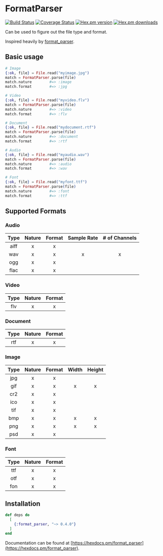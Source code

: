 # FormatParser

[![Build Status](https://travis-ci.org/ahtung/format_parser.ex.svg?branch=master)](https://travis-ci.org/ahtung/format_parser.ex)
[![Coverage Status](https://coveralls.io/repos/ahtung/format_parser.ex/badge.svg?branch=master)](https://coveralls.io/r/ahtung/format_parser.ex?branch=master)
[![Hex.pm version](https://img.shields.io/hexpm/v/format_parser.svg?style=flat-square)](https://hex.pm/packages/format_parser)
[![Hex.pm downloads](https://img.shields.io/hexpm/dt/format_parser.svg)](https://hex.pm/packages/format_parser)

Can be used to figure out the file type and format.

Inspired heavily by [format_parser](https://github.com/WeTransfer/format_parser/).

## Basic usage

```elixir
# Image
{:ok, file} = File.read("myimage.jpg")
match = FormatParser.parse(file)
match.nature        #=> :image
match.format        #=> :jpg

# Video
{:ok, file} = File.read("myvideo.flv")
match = FormatParser.parse(file)
match.nature        #=> :video
match.format        #=> :flv

# Document
{:ok, file} = File.read("mydocument.rtf")
match = FormatParser.parse(file)
match.nature        #=> :document
match.format        #=> :rtf

# Audio
{:ok, file} = File.read("myaudio.wav")
match = FormatParser.parse(file)
match.nature        #=> :audio
match.format        #=> :wav

# Font
{:ok, file} = File.read("myfont.ttf")
match = FormatParser.parse(file)
match.nature        #=> :font
match.format        #=> :ttf

```

## Supported Formats

### Audio

| Type  | Nature | Format | Sample Rate | # of Channels |
| :---: | :----: | :----: | :---------: | :-----------: |
| aiff  | x      | x      |             |               |
| wav   | x      | x      | x           | x             |
| ogg   | x      | x      |             |               |
| flac  | x      | x      |             |               |

### Video

| Type | Nature | Format |
| :--: | :----: | :----: |
| flv  | x      | x      |

### Document

| Type | Nature | Format |
| :--: | :----: | :----: |
| rtf  | x      | x      |

### Image

| Type | Nature | Format | Width | Height |
| :--: | :----: | :----: | :---: | :----: |
| jpg  | x      | x      |       |        |
| gif  | x      | x      | x     | x      |
| cr2  | x      | x      |       |        |
| ico  | x      | x      |       |        |
| tif  | x      | x      |       |        |
| bmp  | x      | x      | x     | x      |
| png  | x      | x      | x     | x      |
| psd  | x      | x      |       |        |

### Font

| Type | Nature | Format |
| :--: | :----: | :----: |
| ttf  | x      | x      |
| otf  | x      | x      |
| fon  | x      | x      |

## Installation

```elixir
def deps do
  [
    {:format_parser, "~> 0.4.0"}
  ]
end
```

Documentation can be found at [https://hexdocs.pm/format_parser](https://hexdocs.pm/format_parser).
